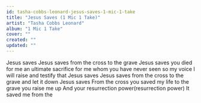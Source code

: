 ```yaml
---
id: tasha-cobbs-leonard-jesus-saves-1-mic-1-take
title: "Jesus Saves (1 Mic 1 Take)"
artist: "Tasha Cobbs Leonard"
album: "1 Mic 1 Take"
cover: ""
created: ""
updated: ""
---
```


Jesus saves
Jesus saves
from the cross to the grave
Jesus saves
you died for me
an ultimate sacrifice
for me whom you have never seen
so my voice I will raise and testify that
Jesus saves
Jesus saves
from the cross to the grave and let it down
Jesus saves
From the cross you saved my life
 to the grave you raise me up
And your resurrection power(resurrection power)
It saved me from the